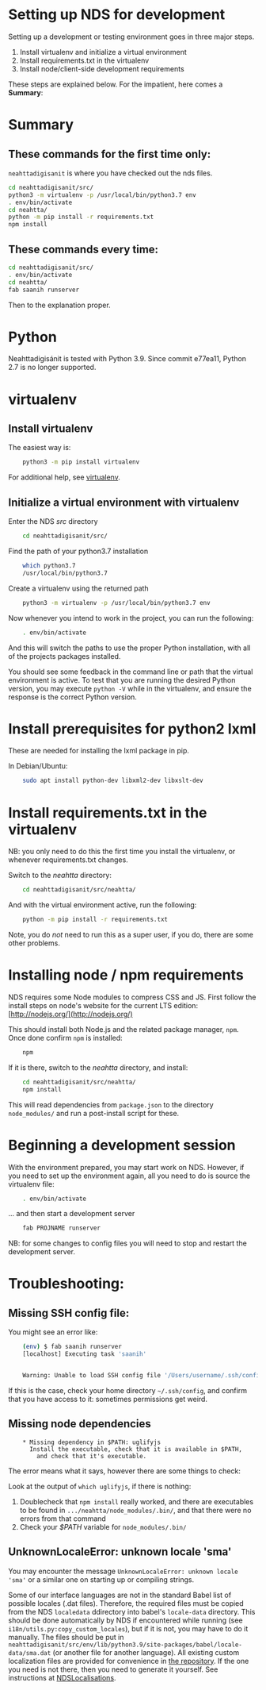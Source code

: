 # Setting up NDS for development

Setting up a development or testing environment goes in three major steps.


1. Install virtualenv and initialize a virtual environment
1. Install requirements.txt in the virtualenv
1. Install node/client-side development requirements

These steps are explained below. For the impatient, here comes a **Summary**:


# Summary


## These commands for the first time only:

`neahttadigisanit` is where you have checked out the nds files.

```bash
cd neahttadigisanit/src/
python3 -m virtualenv -p /usr/local/bin/python3.7 env
. env/bin/activate
cd neahtta/
python -m pip install -r requirements.txt
npm install
``` 

## These commands every time:

```bash 
cd neahttadigisanit/src/
. env/bin/activate
cd neahtta/
fab saanih runserver
```


Then to the explanation proper.


# Python

Neahttadigisánit is tested with Python 3.9. Since commit e77ea11, Python 2.7 is no longer supported.
#  virtualenv

## Install virtualenv

The easiest way is: 


```bash
    python3 -m pip install virtualenv
```


For additional help, see [virtualenv](https://pypi.python.org/pypi/virtualenv).


##  Initialize a virtual environment with virtualenv


Enter the NDS *src* directory


```bash
    cd neahttadigisanit/src/
```


Find the path of your python3.7 installation

```bash
    which python3.7
    /usr/local/bin/python3.7
```

Create a virtualenv using the returned path


```bash
    python3 -m virtualenv -p /usr/local/bin/python3.7 env
```


Now whenever you intend to work in the project, you can run the following:


```bash
    . env/bin/activate
```


And this will switch the paths to use the proper Python installation, with all
of the projects packages installed.


You should see some feedback in the command line or path that the virtual
environment is active. To test that you are running the desired Python version, you may execute `python -V` while in the virtualenv, and ensure the response is the correct Python version.

#  Install prerequisites for python2 lxml

These are needed for installing the lxml package in pip.

In Debian/Ubuntu:

```bash
    sudo apt install python-dev libxml2-dev libxslt-dev
```

#  Install requirements.txt in the virtualenv


NB: you only need to do this the first time you install the virtualenv, or
whenever requirements.txt changes.


Switch to the *neahtta* directory:


```bash
    cd neahttadigisanit/src/neahtta/
```


And with the virtual environment active, run the following:


```bash
    python -m pip install -r requirements.txt
```


Note, you do *not* need to run this as a super user, if you do, there are some
other problems.


#  Installing node / npm requirements


NDS requires some Node modules to compress CSS and JS. First follow the install
steps on node's website for the current LTS edition: [http://nodejs.org/](http://nodejs.org/)


This should install both Node.js and the related package manager, `npm`. Once
done confirm `npm` is installed:


```bash
    npm
```


If it is there, switch to the *neahtta* directory, and install:


```bash
    cd neahttadigisanit/src/neahtta/
    npm install
```


This will read dependencies from `package.json` to the directory
`node_modules/` and run a post-install script for these.

#  Beginning a development session


With the environment prepared, you may start work on NDS. However, if you need
to set up the environment again, all you need to do is source the virtualenv
file:


```bash
    . env/bin/activate
```


... and then start a development server


```bash
    fab PROJNAME runserver
```


NB: for some changes to config files you will need to stop and restart the
development server.


#  Troubleshooting:


##  Missing SSH config file:


You might see an error like:


```bash
    (env) $ fab saanih runserver
    [localhost] Executing task 'saanih'


    Warning: Unable to load SSH config file '/Users/username/.ssh/config'
```


If this is the case, check your home directory `~/.ssh/config`, and confirm
that you have access to it: sometimes permissions get weird.


##  Missing node dependencies


```
    * Missing dependency in $PATH: uglifyjs
      Install the executable, check that it is available in $PATH,
        and check that it's executable.
```


The error means what it says, however there are some things to check:


Look at the output of `which uglifyjs`, if there is nothing:

1. Doublecheck that `npm install` really worked, and there are executables to be found in `.../neahtta/node_modules/.bin/`, and that there were no errors from that command
1. Check your *$PATH* variable for `node_modules/.bin/`


## UnknownLocaleError: unknown locale 'sma'

You may encounter the message `UnknownLocaleError: unknown locale 'sma'` or a similar one on starting up or compiling strings.

Some of our interface languages are not in the standard Babel list of possible locales (.dat files). Therefore, the required files must be copied from the NDS `localedata` ddirectory into babel's `locale-data` directory. This should be done automatically by NDS if encountered while running (see `i18n/utils.py:copy_custom_locales`), but if it is not, you may have to do it manually. The files should be put in `neahttadigisanit/src/env/lib/python3.9/site-packages/babel/locale-data/sma.dat` (or another file for another language). All existing custom localization files are provided for convenience in [the repository](https://github.com/giellatekno/neahttadigisanit/tree/master/src/localedata). If the one you need is not there, then you need to generate it yourself. See instructions at [NDSLocalisations](NDSLocalisations).